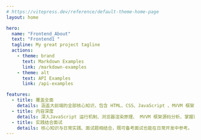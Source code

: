 ```yaml
---
# https://vitepress.dev/reference/default-theme-home-page
layout: home

hero:
  name: "Frontend_About"
  text: "Frontend1 "
  tagline: My great project tagline
  actions:
    - theme: brand
      text: Markdown Examples
      link: /markdown-examples
    - theme: alt
      text: API Examples
      link: /api-examples

features:
  - title: 覆盖全面
    details: 涵盖大前端的全部核心知识，包含 HTML、CSS、JavaScript 、MVVM 框架、ReactNative、Flutter、NodeJs、前端工程化、 数据结构与算法JavaScript实现等。
  - title: 内容深度
    details: 深入JavaScript 运行机制、浏览器渲染原理、 MVVM 框架源码分析、掌握设计模式与编程思想。将持续保持更新。
  - title: 实践结合面试
    details: 核心知识与日常实践、面试题相结合，既可备考面试也能在日常开发中参考。
---
```


